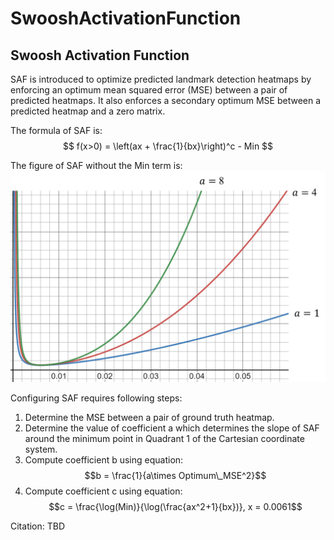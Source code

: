 # SwooshActivationFunction

## Swoosh Activation Function
SAF is introduced to optimize predicted landmark detection heatmaps by enforcing an optimum mean squared error (MSE) between a pair of predicted heatmaps. It also enforces a secondary optimum MSE between a predicted heatmap and a zero matrix. 

The formula of SAF is:
$$
f(x>0) = \left(ax + \frac{1}{bx}\right)^c - Min
$$

The figure of SAF without the Min term is:
![Figure of SAF with different coefficient a configuration](SAF_Graph.png)

Configuring SAF requires following steps:
1. Determine the MSE between a pair of ground truth heatmap.
2. Determine the value of coefficient a which determines the slope of SAF around the minimum point in Quadrant 1 of the Cartesian coordinate system.
3. Compute coefficient b using equation: $$b = \frac{1}{a\times Optimum\_MSE^2}$$
4. Compute coefficient c using equation: $$c = \frac{\log(Min)}{\log(\frac{ax^2+1}{bx})}, x = 0.0061$$


Citation: TBD
